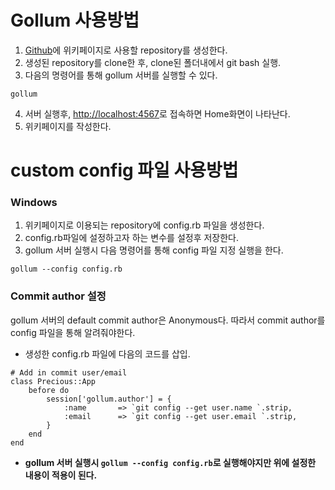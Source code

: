 # Gollum 사용방법  

1. [Github](https://github.com/)에 위키페이지로 사용할 repository를 생성한다.  
2. 생성된 repository를 clone한 후, clone된 폴더내에서 git bash 실행.  
3. 다음의 명령어를 통해 gollum 서버를 실행할 수 있다.
```
gollum
```
4. 서버 실행후, [http://localhost:4567](http://localhost:4567)로 접속하면 Home화면이 나타난다.
5. 위키페이지를 작성한다.

# custom config 파일 사용방법  

### **Windows**  
1. 위키페이지로 이용되는 repository에 config.rb 파일을 생성한다.
2. config.rb파일에 설정하고자 하는 변수를 설정후 저장한다.
3. gollum 서버 실행시 다음 명령어를 통해 config 파일 지정 실행을 한다.
```
gollum --config config.rb
```

### **Commit author 설정**
gollum 서버의 default commit author은 Anonymous다. 따라서 commit author를 config 파일을 통해 알려줘야한다.  

* 생성한 config.rb 파일에 다음의 코드를 삽입.
```
# Add in commit user/email
class Precious::App
    before do
        session['gollum.author'] = {
            :name       => `git config --get user.name `.strip,
            :email      => `git config --get user.email `.strip,
        }
    end
end
```
* **gollum 서버 실행시 `gollum --config config.rb`로 실행해야지만 위에 설정한 내용이 적용이 된다.**